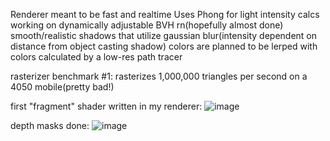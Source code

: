 Renderer meant to be fast and realtime
Uses Phong for light intensity calcs
working on dynamically adjustable BVH rn(hopefully almost done)
smooth/realistic shadows that utilize gaussian blur(intensity dependent on distance from object casting shadow)
colors are planned to be lerped with colors calculated by a low-res path tracer

rasterizer benchmark #1: rasterizes 1,000,000 triangles per second on a 4050 mobile(pretty bad!)

first "fragment" shader written in my renderer:
![image](https://github.com/user-attachments/assets/4faa754d-d838-40df-b5b3-5c6bad525ff2)

depth masks done:
![image](https://github.com/user-attachments/assets/dd232935-21ca-4803-8ed4-dcde65fdfb8f)

